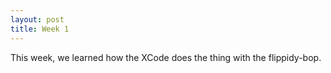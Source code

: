 ```yaml
---
layout: post
title: Week 1
---
```

This week, we learned how the XCode does the thing with the flippidy-bop.
